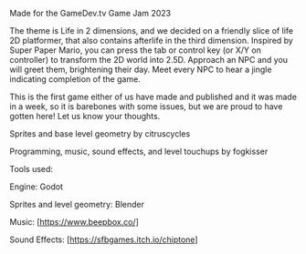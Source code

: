 Made for the GameDev.tv Game Jam 2023


The theme is Life in 2 dimensions, and we decided on a friendly slice of life 2D platformer, that also contains afterlife in the third dimension. Inspired by Super Paper Mario, you can press the tab or control key (or X/Y on controller) to transform the 2D world into 2.5D. Approach an NPC and you will greet them, brightening their day. Meet every NPC to hear a jingle indicating completion of the game.

This is the first game either of us have made and published and it was made in a week, so it is barebones with some issues, but we are proud to have gotten here! Let us know your thoughts.



Sprites and base level geometry by citruscycles

Programming, music, sound effects, and level touchups by fogkisser



Tools used:

Engine: Godot

Sprites and level geometry: Blender

Music: [https://www.beepbox.co/]

Sound Effects: [https://sfbgames.itch.io/chiptone]
